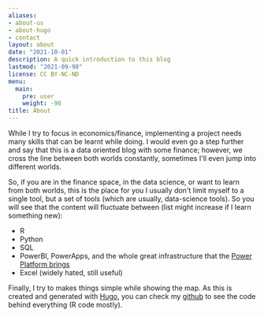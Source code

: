 ```yaml
---
aliases:
- about-us
- about-hugo
- contact
layout: about
date: "2021-10-01"
description: A quick introduction to this blog
lastmod: "2021-09-98"
license: CC BY-NC-ND
menu:
  main:
    pre: user
    weight: -90
title: About
---
```


While I try to focus in economics/finance, implementing a project needs many skills that can be learnt while doing.
I would even go a step further and say that this is a data oriented blog with some finance; however, we cross the line between both worlds constantly, sometimes I'll even jump into different worlds.

So, if you are in the finance space, in the data science, or want to learn from both worlds, this is the place for you
I usually don't limit myself to a single tool, but a set of tools (which are usually, data-science tools). So you will see that the content will fluctuate between (list might increase if I learn something new):

- R
- Python
- SQL
- PowerBI, PowerApps, and the whole great infrastructure that the [Power Platform brings](https://powerplatform.microsoft.com/en-au/)
- Excel (widely hated, still useful)

Finally, I try to makes things simple while showing the map. As this is created and generated with [Hugo](https://themes.gohugo.io/), you can check my [github](https://github.com/oscartorom) to see the code behind everything (R code mostly).
